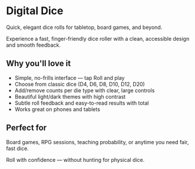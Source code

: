 # Digital Dice

Quick, elegant dice rolls for tabletop, board games, and beyond.

Experience a fast, finger-friendly dice roller with a clean, accessible design and smooth feedback.

## Why you'll love it
- Simple, no-frills interface — tap Roll and play
- Choose from classic dice (D4, D6, D8, D10, D12, D20)
- Add/remove counts per die type with clear, large controls
- Beautiful light/dark themes with high contrast
- Subtle roll feedback and easy-to-read results with total
- Works great on phones and tablets

## Perfect for
Board games, RPG sessions, teaching probability, or anytime you need fair, fast dice.

Roll with confidence — without hunting for physical dice.
